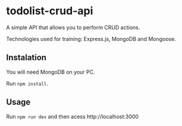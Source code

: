 # todolist-crud-api

A simple API that allows you to perform CRUD actions.

Technologies used for training: Express.js, MongoDB and Mongoose.

## Instalation

You will need MongoDB on your PC.

Run `npm install`.

## Usage

Run `npm run dev` and then acess http://localhost:3000

